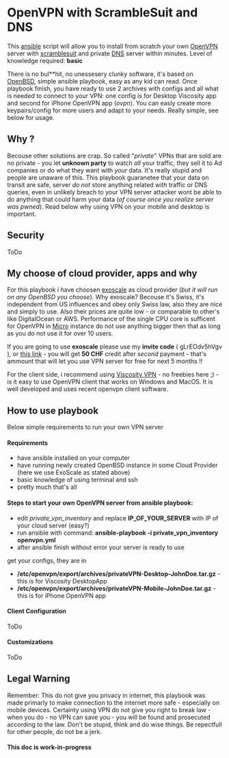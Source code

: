 # OpenVPN with ScrambleSuit and DNS
This [ansible](http://docs.ansible.com/ansible/latest/intro_installation.html) script will allow you to install from scratch your own [OpenVPN](https://openvpn.net/index.php/open-source.html) server with [scramblesuit](https://www.cs.kau.se/philwint/scramblesuit/) and private [DNS](https://www.isc.org/downloads/bind/) server within minutes. Level of knowledge required: **basic**

There is no bul**hit, no unessesery clunky software, it's based on [OpenBSD](http://www.openbsd.org), simple ansible playbook, easy as any kid can read. 
Once playbook finish, you have ready to use 2 archives with configs and all what is needed to connect to your VPN: one config is for Desktop Viscosity app and second for iPhone OpenVPN app (_ovpn_). You can easly create more keypairs/config for more users and adapt to your needs. Really simple, see below for usage.

## Why ?
Becouse other solutions are crap. So called "_private_" VPNs that are sold are no private - you let **unknown party** to watch _all_ your traffic, they sell it to Ad companies or do what they want with _your_ data. It's really stupid and people are unaware of this.
This playbook guaranetee that your data on transit are safe, server _do not_ store anything related with traffic or DNS queries, even in unlikely breach to your VPN server attacker wont be able to do anything that could harm your data (_of course once you realize server was pwned_). Read below why using VPN on your mobile and desktop is important.

## Security

ToDo

## My choose of cloud provider, apps and why

For this playbook i have choosen [exoscale](https://www.exoscale.ch) as cloud provider (*but it will run on any OpenBSD you choose*). 
Why exoscale? Becouse it's Swiss, it's independent from US influences and obey only Swiss law, also they are nice and simply to use. Also their prices are quite low - or comparable to other's like DigitalOcean or AWS. Performance of the single CPU core is sufficent for OpenVPN in [Micro](https://portal.exoscale.ch/register?r=gLrEOdv5hVgv) instance do not use anything bigger then that as long as you do not use it for over 10 users.

If you are going to use **exoscale** please use my **invite code** ( gLrEOdv5hVgv ), or [this link](https://portal.exoscale.ch/register?r=gLrEOdv5hVgv) - you will get **50 CHF** credit after *second* payment - that's ammount that will let you use VPN server for free for next 5 months !!


For the client side, i recommend using [Viscosity VPN](https://www.sparklabs.com/viscosity/) - no freebies here ;) - is it easy to use OpenVPN client that works on Windows and MacOS. It is well developed and uses recent openvpn client software.

## How to use playbook

Below simple requirements to run your own VPN server

#### Requirements
* have ansible installed on your computer
* have running newly created OpenBSD instance in some Cloud Provider (here we use ExoScale as stated above)
* basic knowledge of using terminal and ssh
* pretty much that's all

#### Steps to start your own OpenVPN server from ansible playbook:
* edit *private_vpn_inventory* and replace **IP_OF_YOUR_SERVER** with IP of your cloud server (easy?)
* run ansible with command: **ansible-playbook -i private_vpn_inventory openvpn.yml**
* after ansible finish without error your server is ready to use

get your configs, they are in
* **/etc/openvpn/export/archives/privateVPN-Desktop-JohnDoe.tar.gz** - this is for Viscosity DesktopApp
* **/etc/openvpn/export/archives/privateVPN-Mobile-JohnDoe.tar.gz** - this is for iPhone OpenVPN app

#### Client Configuration

ToDo

#### Customizations

ToDo

## Legal Warning

Remember: This do not give you privacy in internet, this playbook was made primarly to make connection to the internet more safe - especially on mobile devices. Certainty using VPN do not give you right to break law - when you do - no VPN can save you - you will be found and prosecuted according to the law. Don't be stupid, think and do wise things. Be repectfull for other people, do not be a jerk.

#### This doc is work-in-progress
